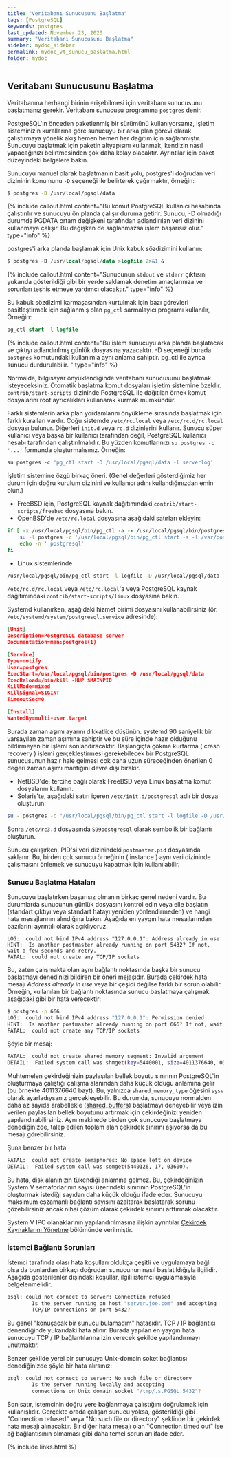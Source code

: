 ```yaml
---
title: "Veritabanı Sunucusunu Başlatma"
tags: [PostgreSQL]
keywords: postgres
last_updated: November 23, 2020
summary: "Veritabanı Sunucusunu Başlatma"
sidebar: mydoc_sidebar
permalink: mydoc_vt_sunucu_baslatma.html
folder: mydoc
---
```


## Veritabanı Sunucusunu Başlatma

Veritabanına herhangi birinin erişebilmesi için veritabanı sunucusunu başlatmanız gerekir. Veritabanı sunucusu programına `postgres` denir.

PostgreSQL'in önceden paketlenmiş bir sürümünü kullanıyorsanız, işletim sisteminizin kurallarına göre sunucuyu bir arka plan görevi olarak çalıştırmaya yönelik akış hemen hemen her dağıtım için sağlanmıştır. Sunucuyu başlatmak için paketin altyapısını kullanmak, kendizin nasıl yapacağınızı belirtmesinden çok daha kolay olacaktır. Ayrıntılar için paket düzeyindeki belgelere bakın.

Sunucuyu manuel olarak başlatmanın basit yolu, postgres'i doğrudan veri dizininin konumunu `-D` seçeneği ile belirterek çağırmaktır, örneğin:

```bash
$ postgres -D /usr/local/pgsql/data
```

{% include callout.html content="Bu komut PostgreSQL kullanıcı hesabında çalıştırılır ve sunucuyu ön planda çalışır duruma getirir. Sunucu, -D olmadığı durumda PGDATA ortam değişkeni tarafından adlandırılan veri dizinini kullanmaya çalışır. Bu değişken de sağlanmazsa işlem başarısız olur." type="info" %}

postgres'i arka planda başlamak için Unix kabuk sözdizimini kullanın:

```sql
$ postgres -D /usr/local/pgsql/data >logfile 2>&1 &
```

{% include callout.html content="Sunucunun `stdout` ve `stderr` çıktısını yukarıda gösterildiği gibi bir yerde saklamak denetim amaçlarınıza ve sorunları teşhis etmeye yardımcı olacaktır." type="info" %}

Bu kabuk sözdizimi karmaşasından kurtulmak için bazı görevleri basitleştirmek için sağlanmış olan `pg_ctl` sarmalayıcı programı kullanılır, Örneğin:

```sql
pg_ctl start -l logfile
```

{% include callout.html content="Bu işlem sunucuyu arka planda başlatacak ve çıktıyı adlandırılmış günlük dosyasına yazacaktır. -D seçeneği burada `postgres` komutundaki kullanımla aynı anlama sahiptir. pg_ctl ile ayrıca sunucu durdurulabilir. " type="info" %}

Normalde, bilgisayar önyüklendiğinde veritabanı sunucusunu başlatmak isteyeceksiniz. Otomatik başlatma komut dosyaları işletim sistemine özeldir. `contrib/start-scripts` dizininde PostgreSQL ile dağıtılan örnek komut dosyalarını root ayrıcalıkları kullanarak kurmak mümkündür.

Farklı sistemlerin arka plan yordamlarını önyükleme sırasında başlatmak için farklı kuralları vardır. Çoğu sistemde `/etc/rc.local` veya `/etc/rc.d/rc.local` dosyası bulunur. Diğerleri `init.d` veya `rc.d` dizinlerini kullanır. Sunucu süper kullanıcı veya başka bir kullanıcı tarafından değil, PostgreSQL kullanıcı hesabı tarafından çalıştırılmalıdır. Bu yüzden komutlarınızı `su postgres -c '...'` formunda oluşturmalısınız. Örneğin:

```sql
su postgres -c 'pg_ctl start -D /usr/local/pgsql/data -l serverlog'
```

İşletim sistemine özgü birkaç öneri. (Genel değerleri gösterdiğimiz her durum için doğru kurulum dizinini ve kullanıcı adını kullandığınızdan emin olun.)

- FreeBSD için, PostgreSQL kaynak dağıtımındaki `contrib/start-scripts/freebsd` dosyasına bakın.
- OpenBSD'de `/etc/rc.local` dosyasına aşağıdaki satırları ekleyin:

```bash
if [ -x /usr/local/pgsql/bin/pg_ctl -a -x /usr/local/pgsql/bin/postgres ]; then
    su -l postgres -c '/usr/local/pgsql/bin/pg_ctl start -s -l /var/postgresql/log -D /usr/local/pgsql/data'
    echo -n ' postgresql'
fi
```

- Linux sistemlerinde

```bash
/usr/local/pgsql/bin/pg_ctl start -l logfile -D /usr/local/pgsql/data
```

`/etc/rc.d/rc.local` veya `/etc/rc.local`'a veya PostgreSQL kaynak dağıtımındaki `contrib/start-scripts/linux` dosyasına bakın.

Systemd kullanırken, aşağıdaki hizmet birimi dosyasını kullanabilirsiniz (ör. `/etc/systemd/system/postgresql.service` adresinde):

```json
[Unit]
Description=PostgreSQL database server
Documentation=man:postgres(1)

[Service]
Type=notify
User=postgres
ExecStart=/usr/local/pgsql/bin/postgres -D /usr/local/pgsql/data
ExecReload=/bin/kill -HUP $MAINPID
KillMode=mixed
KillSignal=SIGINT
TimeoutSec=0

[Install]
WantedBy=multi-user.target
```

Burada zaman aşımı ayarını dikkatlice düşünün. systemd 90 saniyelik bir varsayılan zaman aşımına sahiptir ve bu süre içinde hazır olduğunu bildirmeyen bir işlemi sonlandıracaktır. Başlangıçta çökme kurtarma ( crash recovery ) işlemi gerçekleştirmesi gerekebilecek bir PostgreSQL sunucusunun hazır hale gelmesi çok daha uzun süreceğinden önerilen 0 değeri zaman aşımı mantığını devre dışı bırakır.

- NetBSD'de, tercihe bağlı olarak FreeBSD veya Linux başlatma komut dosyalarını kullanın.
- Solaris'te, aşağıdaki satırı içeren `/etc/init.d/postgresql` adlı bir dosya oluşturun:

```bash
su - postgres -c "/usr/local/pgsql/bin/pg_ctl start -l logfile -D /usr/local/pgsql/data"
```

Sonra `/etc/rc3.d` dosyasında `S99postgresql` olarak sembolik bir bağlantı oluşturun.

Sunucu çalışırken, PID'si veri dizinindeki `postmaster.pid` dosyasında saklanır. Bu, birden çok sunucu örneğinin ( instance ) aynı veri dizininde çalışmasını önlemek ve sunucuyu kapatmak için kullanılabilir.

### Sunucu Başlatma Hataları

Sunucuyu başlatırken başarısız olmanın birkaç genel nedeni vardır. Bu durumlarda sunucunun günlük dosyasını kontrol edin veya elle başlatın (standart çıktıyı veya standart hatayı yeniden yönlendirmeden) ve hangi hata mesajlarının alındığına bakın. Aşağıda en yaygın hata mesajlarından bazılarını ayrıntılı olarak açıklıyoruz.

```text
LOG:  could not bind IPv4 address "127.0.0.1": Address already in use
HINT:  Is another postmaster already running on port 5432? If not, wait a few seconds and retry.
FATAL:  could not create any TCP/IP sockets
```

Bu, zaten çalışmakta olan aynı bağlantı noktasında başka bir sunucu başlatmayı denedinizi bildiren bir öneri mejaşıdır. Burada çekirdek hata mesajı *Address already in use* veya bir çeşidi değilse farklı bir sorun olabilir. Örneğin, kullanılan bir bağlantı noktasında sunucu başlatmaya çalışmak aşağıdaki gibi bir hata verecektir:

```bash
$ postgres -p 666
LOG:  could not bind IPv4 address "127.0.0.1": Permission denied
HINT:  Is another postmaster already running on port 666? If not, wait a few seconds and retry.
FATAL:  could not create any TCP/IP sockets
```

Şöyle bir mesaj:

```bash
FATAL:  could not create shared memory segment: Invalid argument
DETAIL:  Failed system call was shmget(key=5440001, size=4011376640, 03600).
```

Muhtemelen çekirdeğinizin paylaşılan bellek boyutu sınırının PostgreSQL'in oluşturmaya çalıştığı çalışma alanından daha küçük olduğu anlamına gelir (bu örnekte 4011376640 bayt). Bu, yalnızca `shared_memory_type` öğesini `sysv` olarak ayarladıysanız gerçekleşebilir. Bu durumda, sunucuyu normalden daha az sayıda arabellekle ([shared_buffers]("")) başlatmayı deneyebilir veya izin verilen paylaşılan bellek boyutunu artırmak için çekirdeğinizi yeniden yapılandırabilirsiniz. Aynı makinede birden çok sunucuyu başlatmaya denediğinizde, talep edilen toplam alan çekirdek sınırını aşıyorsa da bu mesajı görebilirsiniz.

Şuna benzer bir hata:

```bash
FATAL:  could not create semaphores: No space left on device
DETAIL:  Failed system call was semget(5440126, 17, 03600).
```

Bu hata, disk alanınızın tükendiği anlamına gelmez. Bu, çekirdeğinizin System V semaforlarının sayısı üzerindeki sınırının PostgreSQL'in oluşturmak istediği sayıdan daha küçük olduğu ifade eder. Sunucuyu maksimum eşzamanlı bağlantı sayısını azaltarak başlatarak sorunu çözebilirsiniz ancak nihai çözüm olarak çekirdek sınırını arttırmak olacaktır.

System V IPC olanaklarının yapılandırılmasına ilişkin ayrıntılar [Çekirdek Kaynaklarını Yönetme]("") bölümünde verilmiştir.

### İstemci Bağlantı Sorunları

İstemci tarafında olası hata koşulları oldukça çeşitli ve uygulamaya bağlı olsa da bunlardan birkaçı doğrudan sunucunun nasıl başlatıldığıyla ilgilidir. Aşağıda gösterilenler dışındaki koşullar, ilgili istemci uygulamasıyla belgelenmelidir.

```bash
psql: could not connect to server: Connection refused
        Is the server running on host "server.joe.com" and accepting
        TCP/IP connections on port 5432?
```

Bu genel "konuşacak bir sunucu bulamadım" hatasıdır. TCP / IP bağlantısı denendiğinde yukarıdaki hata alınır. Burada yapılan en yaygın hata sunucuyu TCP / IP bağlantılarına izin verecek şekilde yapılandırmayı unutmaktır.

Benzer şekilde yerel bir sunucuya Unix-domain soket bağlantısı denediğinizde şöyle bir hata alırsınız:

```bash
psql: could not connect to server: No such file or directory
        Is the server running locally and accepting
        connections on Unix domain socket "/tmp/.s.PGSQL.5432"?
```

Son satır, istemcinin doğru yere bağlanmaya çalıştığını doğrulamak için kullanışlıdır. Gerçekte orada çalışan sunucu yoksa, gösterildiği gibi "Connection refused" veya "No such file or directory" şeklinde bir çekirdek hata mesajı alınacaktır. Bir diğer hata mesajı olan "Connection timed out" ise ağ bağlantısının olmaması gibi daha temel sorunları ifade eder.

{% include links.html %}
